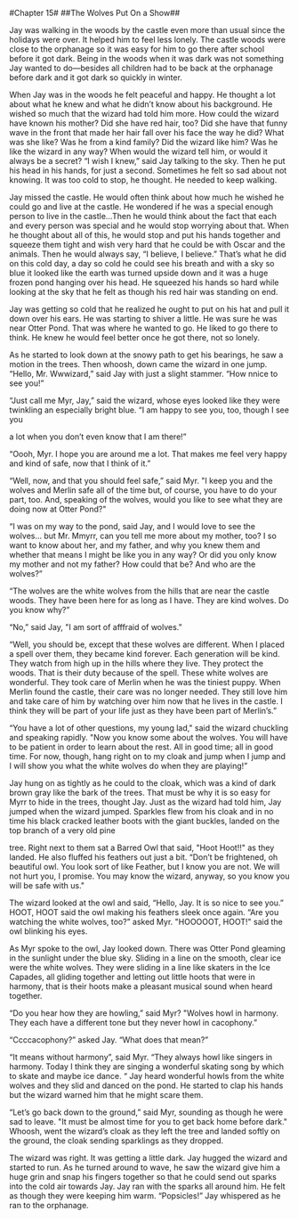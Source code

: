 #Chapter 15#
##The Wolves Put On a Show##

Jay was walking in the woods by the castle even more than usual since the holidays were over. It helped him to feel less lonely. The castle woods were close to the orphanage so it was easy for him to go there after school before it got dark. Being in the woods when it was dark was not something Jay wanted to do—besides all children had to be back at the orphanage before dark and it got dark so quickly in winter.

When Jay was in the woods he felt peaceful and happy. He thought a lot about what he knew and what he didn’t know about his background. He wished so much that the wizard had told him more. How could the wizard have known his mother? Did she have red hair, too? Did she have that funny wave in the front that made her hair fall over his face the way he did? What was she like? Was he from a kind family? Did the wizard like him? Was he like the wizard in any way? When would the wizard tell him, or would it always be a secret? “I wish I knew,” said Jay talking to the sky. Then he put his head in his hands, for just a second. Sometimes he felt so sad about not knowing. It was too cold to stop, he thought. He needed to keep walking.

Jay missed the castle. He would often think about how much he wished he could go and live at the castle. He wondered if he was a special enough person to live in the castle…Then he would think about the fact that each and every person was special and he would stop worrying about that. When he thought about all of this, he would stop and put his hands together and squeeze them tight and wish very hard that he could be with Oscar and the animals. Then he would always say, “I believe, I believe.” That’s what he did on this cold day, a day so cold he could see his breath and with a sky so blue it looked like the earth was turned upside down and it was a huge frozen pond hanging over his head. He squeezed his hands so hard while looking at the sky that he felt as though his red hair was standing on end.

Jay was getting so cold that he realized he ought to put on his hat and pull it down over his ears. He was starting to shiver a little. He was sure he was near Otter Pond. That was where he wanted to go. He liked to go there to think. He knew he would feel better once he got there, not so lonely.

As he started to look down at the snowy path to get his bearings, he saw a motion in the trees. Then whoosh, down came the wizard in one jump. “Hello, Mr. Wwwizard,” said Jay with just a slight stammer. “How nnice to see you!”

“Just call me Myr, Jay,” said the wizard, whose eyes looked like they were twinkling an especially bright blue. “I am happy to see you, too, though I see you

a lot when you don’t even know that I am there!”

“Oooh, Myr. I hope you are around me a lot. That makes me feel very happy and kind of safe, now that I think of it.”

“Well, now, and that you should feel safe,” said Myr. "I keep you and the wolves and Merlin safe all of the time but, of course, you have to do your part, too. And, speaking of the wolves, would you like to see what they are doing now at Otter Pond?"

“I was on my way to the pond, said Jay, and I would love to see the wolves… but Mr. Mmyrr, can you tell me more about my mother, too? I so want to know about her, and my father, and why you knew them and whether that means I might be like you in any way? Or did you only know my mother and not my father? How could that be? And who are the wolves?”

“The wolves are the white wolves from the hills that are near the castle woods. They have been here for as long as I have. They are kind wolves. Do you know why?”

“No,” said Jay, "I am sort of afffraid of wolves.”

“Well, you should be, except that these wolves are different. When I placed a spell over them, they became kind forever. Each generation will be kind. They watch from high up in the hills where they live. They protect the woods. That is their duty because of the spell. These white wolves are wonderful. They took care of Merlin when he was the tiniest puppy. When Merlin found the castle, their care was no longer needed. They still love him and take care of him by watching over him now that he lives in the castle. I think they will be part of your life just as they have been part of Merlin’s.”

“You have a lot of other questions, my young lad," said the wizard chuckling and speaking rapidly. "Now you know some about the wolves. You will have to be patient in order to learn about the rest. All in good time; all in good time. For now, though, hang right on to my cloak and jump when I jump and I will show you what the white wolves do when they are playing!”

Jay hung on as tightly as he could to the cloak, which was a kind of dark brown gray like the bark of the trees. That must be why it is so easy for Myrr to hide in the trees, thought Jay. Just as the wizard had told him, Jay jumped when the wizard jumped. Sparkles flew from his cloak and in no time his black cracked leather boots with the giant buckles, landed on the top branch of a very old pine

tree. Right next to them sat a Barred Owl that said, "Hoot Hoot!!" as they landed. He also fluffed his feathers out just a bit. “Don’t be frightened, oh beautiful owl. You look sort of like Feather, but I know you are not. We will not hurt you, I promise. You may know the wizard, anyway, so you know you will be safe with us."

The wizard looked at the owl and said, “Hello, Jay. It is so nice to see you.” HOOT, HOOT said the owl making his feathers sleek once again. “Are you watching the white wolves, too?” asked Myr. "HOOOOOT, HOOT!" said the owl blinking his eyes.

As Myr spoke to the owl, Jay looked down. There was Otter Pond gleaming in the sunlight under the blue sky. Sliding in a line on the smooth, clear ice were the white wolves. They were sliding in a line like skaters in the Ice Capades, all gliding together and letting out little hoots that were in harmony, that is their hoots make a pleasant musical sound when heard together.

“Do you hear how they are howling,” said Myr? "Wolves howl in harmony. They each have a different tone but they never howl in cacophony.”

“Ccccacophony?” asked Jay. “What does that mean?”

“It means without harmony”, said Myr. “They always howl like singers in harmony. Today I think they are singing a wonderful skating song by which to skate and maybe ice dance. “ Jay heard wonderful howls from the white wolves and they slid and danced on the pond. He started to clap his hands but the wizard warned him that he might scare them.

“Let’s go back down to the ground,” said Myr, sounding as though he were sad to leave. "It must be almost time for you to get back home before dark." Whoosh, went the wizard’s cloak as they left the tree and landed softly on the ground, the cloak sending sparklings as they dropped.

The wizard was right. It was getting a little dark. Jay hugged the wizard and started to run. As he turned around to wave, he saw the wizard give him a huge grin and snap his fingers together so that he could send out sparks into the cold air towards Jay. Jay ran with the sparks all around him. He felt as though they were keeping him warm. “Popsicles!” Jay whispered as he ran to the orphanage.
